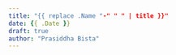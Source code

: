 ```yaml
---
title: "{{ replace .Name "-" " " | title }}"
date: {{ .Date }}
draft: true
author: "Prasiddha Bista"
---
```

